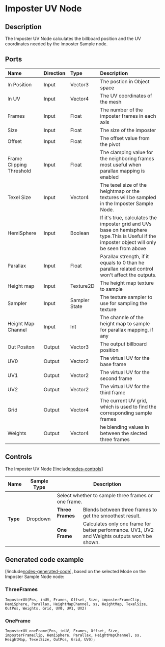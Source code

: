# Imposter UV Node

## Description

The Imposter UV Node calculates the billboard position and the UV coordinates needed by the Imposter Sample node.
## Ports

| Name        | Direction           | Type  | Description |
|:------------ |:-------------|:-----|:---|
| In Position | Input      |    Vector3 | The postion in Object space |
| In UV | Input      |    Vector4 | The UV coordinates of the mesh |
| Frames | Input      |    Float | The number of the imposter frames in each axis|
| Size | Input      |    Float | The size of the imposter |
| Offset | Input      |    Float | The offset value from the pivot |
| Frame Clipping Threshold | Input      |    Float | The clamping value for the neighboring frames most useful when parallax mapping is enabled |
| Texel Size | Input      |    Vector4 | The texel size of the heightmap or the textures will be sampled in the Imposter Sample Node. |
| HemiSphere | Input      |    Boolean | If it's true, calculates the imposter grid and UVs base on hemisphere type.This is Useful if the imposter object will only be seen from above |
| Parallax | Input      |    Float | Parallax strength, if it equals to 0 than he parallax related control won't affect the outputs.|
| Height map | Input      |    Texture2D | The height map texture to sample |
| Sampler | Input      |    Sampler State | The texture sampler to use for sampling the texture |
| Height Map Channel | Input      |    Int | The channle of the height map to sample for parallax mapping, if any|
| Out Positon | Output      |    Vector3 | The output billboard position |
| UV0 | Output      |    Vector2 | The virtual UV for the base frame |
| UV1 | Output      |    Vector2 | The virtual UV for the second frame |
| UV2 | Output      |    Vector2 | The virtual UV for the third frame |
| Grid | Output      |    Vector4 | The current UV grid, which is used to find the corresponding sample frames |
| Weights | Output      |    Vector4 | he blending values in between the slected three frames |


## Controls

The Imposter UV Node [!include[nodes-controls](./snippets/nodes-controls.md)]

<table>
<thead>
<tr>
<th><strong>Name</strong></th>
<th><strong>Sample Type</strong></th>
<th colspan="2"><strong>Description</strong></th>
</tr>
</thead>
<tbody>
<tr>
<td rowspan="3"><strong>Type</strong></td>
<td rowspan="3">Dropdown</td>
<td colspan="2">Select whether to sample three frames or one frame.</td>
</tr>
<tr>
<td><strong>Three Frames</strong></td>
<td>Blends between three frames to get the smoothest result.</td>
</tr>
<tr>
<td><strong>One Frame</strong></td>
<td>Calculates only one frame for better performance. UV1, UV2 and Weights outputs won't be shown.</td>
</tr>
</tbody>
</table>

## Generated code example

[!include[nodes-generated-code](./snippets/nodes-generated-code.md)], based on the selected Mode on the Imposter Sample Node node:

### ThreeFrames

```
ImposterUV(Pos, inUV, Frames, Offset, Size, imposterFrameClip, HemiSphere, Parallax, HeightMapChannel, ss, HeightMap, TexelSize, OutPos, Weights, Grid, UV0, UV1, UV2)
```

### OneFrame

```
ImposterUV_oneFrame(Pos, inUV, Frames, Offset, Size, imposterFrameClip, HemiSphere, Parallax, HeightMapChannel, ss, HeightMap, TexelSize, OutPos, Grid, UV0);
```
